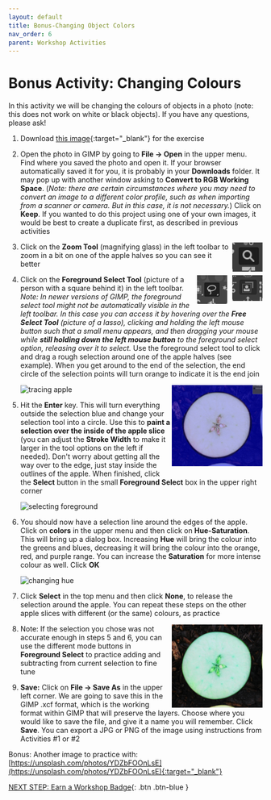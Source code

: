 ```yaml
---
layout: default
title: Bonus-Changing Object Colors
nav_order: 6
parent: Workshop Activities
---
```


# Bonus Activity: Changing Colours

In this activity we will be changing the colours of objects in a photo (note: this does not work on white or black objects). If you have any questions, please ask!

1.  Download [this image](https://unsplash.com/photos/qSXBBSFfxaM){:target="_blank"} for the exercise
2.  Open the photo in GIMP by going to **File -> Open** in the upper menu. Find where you saved the photo and open it. If your browser automatically saved it for you, it is probably in your **Downloads** folder. It may pop up with another window asking to **Convert to RGB Working Space**. (_Note: there are certain circumstances where you may need to convert an image to a different color profile, such as when importing from a scanner or camera. But in this case, it is not necessary._) Click on **Keep**. If you wanted to do this project using one of your own images, it would be best to create a duplicate first, as described in previous activities

    <img src="images\bonus-act\2-magnify.png" alt="magnify icon" style="float:right;width:60px;">

3.  Click on the **Zoom Tool** (magnifying glass) in the left toolbar to zoom in a bit on one of the apple halves so you can see it better
    
    <img src="images\bonus-act\2-another.png" alt="foreground select icon" style="float:right;width:60px;margin-left:10px;">
    
    <img src="images\bonus-act\2-freeselect.PNG" alt="free select icon" style="float:right;width:60px;margin-left:10px;">

4.  Click on the **Foreground Select Tool** (picture of a person with a square behind it) in the left toolbar. _Note: In newer versions of GIMP, the foreground select tool might not be automatically visible in the left toolbar. In this case you can access it by hovering over the **Free Select Tool** (picture of a lasso), clicking and holding the left mouse button such that a small menu appears, and then dragging your mouse while **still holding down the left mouse button** to the foreground select option, releasing over it to select._ Use the foreground select tool to click and drag a rough selection around one of the apple halves (see example). When you get around to the end of the selection, the end circle of the selection points will turn orange to indicate it is the end join
    
    <img src="images\bonus-act\gimp-bonus-1.gif" alt="tracing apple" style="width:720px;">
    
    <img src="images\bonus-act\5-foregroundselect-new.png" alt="foreground select" style="float:right;width:180px;margin-bottom:10px">

5.  Hit the **Enter** key. This will turn everything outside the selection blue and change your selection tool into a circle. Use this to **paint a selection over the inside of the apple slice** (you can adjust the **Stroke Width** to make it larger in the tool options on the left if needed). Don't worry about getting all the way over to the edge, just stay inside the outlines of the apple. When finished, click the **Select** button in the small **Foreground Select** box in the upper right corner

    <img src="images\bonus-act\gimp-bonus-2.gif" alt="selecting foreground" style="width:720px;">

6.  You should now have a selection line around the edges of the apple. Click on **colors** in the upper menu and then click on **Hue-Saturation**. This will bring up a dialog box. Increasing **Hue** will bring the colour into the greens and blues, decreasing it will bring the colour into the orange, red, and purple range. You can increase the **Saturation** for more intense colour as well. Click **OK**

    <img src="images\bonus-act\gimp-bonus-3.gif" alt="changing hue" style="width:720px;">

7.  Click **Select** in the top menu and then click **None**, to release the selection around the apple. You can repeat these steps on the other apple slices with different (or the same) colours, as practice
    
    <img src="images\bonus-act\8-blueapple-new.png" alt="final result" style="float:right;width:180px;">

8.  Note: If the selection you chose was not accurate enough in steps 5 and 6, you can use the different mode buttons in **Foreground Select** to practice adding and subtracting from current selection to fine tune
9.  **Save:** Click on **File -> Save As** in the upper left corner. We are going to save this in the GIMP .xcf format, which is the working format within GIMP that will preserve the layers. Choose where you would like to save the file, and give it a name you will remember. Click **Save**. You can export a JPG or PNG of the image using instructions from Activities #1 or #2

Bonus: Another image to practice with: [https://unsplash.com/photos/YDZbFOOnLsE](https://unsplash.com/photos/YDZbFOOnLsE){:target="_blank"}

[NEXT STEP: Earn a Workshop Badge](informal-credentials.html){: .btn .btn-blue }
